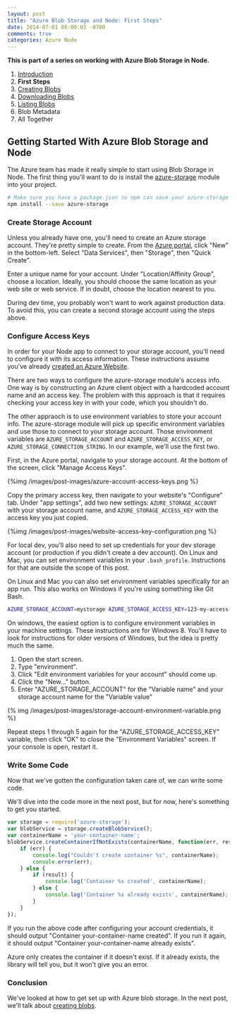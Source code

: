 ```yaml
---
layout: post
title: "Azure Blob Storage and Node: First Steps"
date: 2014-07-01 06:00:03 -0700
comments: true
categories: Azure Node
---
```


**This is part of a series on working with Azure Blob Storage in Node.**

1. [Introduction](/blog/2014/06/30/azure-blob-storage-and-node/)
1. **First Steps**
1. [Creating Blobs](/blog/2014/07/02/azure-blob-storage-and-node-creating-blobs/)
1. [Downloading Blobs](/blog/2014/07/03/azure-blob-storage-and-node-downloading-blobs/)
1. [Listing Blobs](/blog/2014/07/07/azure-blob-storage-and-node-listing-blobs/)
1. Blob Metadata
1. All Together

Getting Started With Azure Blob Storage and Node
---

The Azure team has made it really simple to start using Blob Storage in Node.
The first thing you'll want to do is install the [azure-storage](https://www.npmjs.org/package/azure-storage) module into your project.

```bash
# Make sure you have a package.json so npm can save your azure-storage dependency 
npm install --save azure-storage
```

### Create Storage Account

Unless you already have one, you'll need to create an Azure storage account.
They're pretty simple to create.
From the [Azure portal](https://manage.windowsazure.com/), click "New" in the bottom-left.
Select "Data Services", then "Storage", then "Quick Create".

Enter a unique name for your account.
Under "Location/Affinity Group", choose a location.
Ideally, you should choose the same location as your web site or web service.
If in doubt, choose the location nearest to you.

During dev time, you probably won't want to work against production data.
To avoid this, you can create a second storage account using the steps above.

### Configure Access Keys

In order for your Node app to connect to your storage account, you'll need to configure it with its access information.
These instructions assume you've already [created an Azure Website](http://azure.microsoft.com/en-us/documentation/articles/cloud-services-nodejs-develop-deploy-express-app/).

There are two ways to configure the azure-storage module's access info.
One way is by constructing an Azure client object with a hardcoded account name and an access key.
The problem with this approach is that it requires checking your access key in with your code, which you shouldn't do.

The other appraoch is to use environment variables to store your account info.
The azure-storage module will pick up specific environment variables and use those to connect to your storage account.
Those environment variables are `AZURE_STORAGE_ACCOUNT` and `AZURE_STORAGE_ACCESS_KEY`, or `AZURE_STORAGE_CONNECTION_STRING`.
In our example, we'll use the first two.

First, in the Azure portal, navigate to your storage account.
At the bottom of the screen, click "Manage Access Keys".

{%img /images/post-images/azure-account-access-keys.png %}

Copy the primary access key, then navigate to your website's "Configure" tab.
Under "app settings", add two new settings:
`AZURE_STORAGE_ACCOUNT` with your storage account name, and `AZURE_STORAGE_ACCESS_KEY` with the access key you just copied.


{%img /images/post-images/website-access-key-configuration.png %}

For local dev, you'll also need to set up credentials for your dev storage account (or production if you didn't create a dev account).
On Linux and Mac, you can set environment variables in your `.bash_profile`.
Instructions for that are outside the scope of this post.

On Linux and Mac you can also set environment variables specifically for an app run.
This also works on Windows if you're using something like Git Bash.

```bash
AZURE_STORAGE_ACCOUNT=mystorage AZURE_STORAGE_ACCESS_KEY=123-my-access-key node app.js
```

On windows, the easiest option is to configure environment variables in your machine settings.
These instructions are for Windows 8.
You'll have to look for instructions for older versions of Windows, but the idea is pretty much the same.

1. Open the start screen.
1. Type "environment".
1. Click "Edit environment variables for your account" should come up.
1. Click the "New..." button.
1. Enter "AZURE_STORAGE_ACCOUNT" for the "Variable name" and your storage account name for the "Variable value"

{% img /images/post-images/storage-account-environment-variable.png %}

Repeat steps 1 through 5 again for the "AZURE_STORAGE_ACCESS_KEY" variable, then click "OK" to close the "Environment Variables" screen.
If your console is open, restart it.

### Write Some Code

Now that we've gotten the configuration taken care of, we can write some code.

We'll dive into the code more in the next post, but for now, here's something to get you started.

```javascript
var storage = require('azure-storage');
var blobService = storage.createBlobService();
var containerName = 'your-container-name';
blobService.createContainerIfNotExists(containerName, function(err, result, response) {
    if (err) {
        console.log("Couldn't create container %s", containerName);
        console.error(err);
    } else {
        if (result) {
            console.log('Container %s created', containerName);
        } else {
            console.log('Container %s already exists', containerName);
        }
    }
});
```

If you run the above code after configuring your account credentials, it should output "Container your-container-name created".
If you run it again, it should output "Container your-container-name already exists".

Azure only creates the container if it doesn't exist.
If it already exists, the library will tell you, but it won't give you an error.

### Conclusion

We've looked at how to get set up with Azure blob storage.
In the next post, we'll talk about [creating blobs](/blog/2014/07/02/azure-blob-storage-and-node-creating-blobs/).
